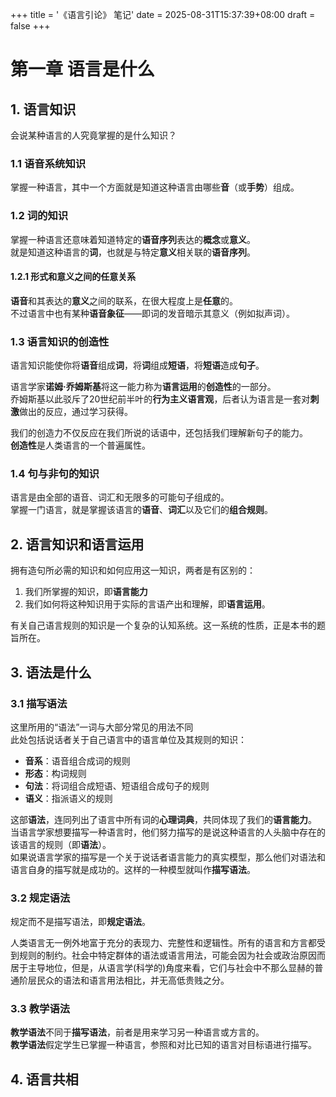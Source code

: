 +++
title = '《语言引论》 笔记'
date = 2025-08-31T15:37:39+08:00
draft = false
+++
# 第一章 语言是什么

## 1. 语言知识
会说某种语言的人究竟掌握的是什么知识？
### 1.1 语音系统知识
掌握一种语言，其中一个方面就是知道这种语言由哪些**音**（或**手势**）组成。
### 1.2 词的知识
掌握一种语言还意味着知道特定的**语音序列**表达的**概念**或**意义**。   
就是知道这种语言的**词**，也就是与特定**意义**相关联的**语音序列**。
#### 1.2.1 形式和意义之间的任意关系
**语音**和其表达的**意义**之间的联系，在很大程度上是**任意**的。   
不过语言中也有某种**语音象征**——即词的发音暗示其意义（例如拟声词）。
### 1.3 语言知识的创造性
语言知识能使你将**语音**组成**词**，将**词**组成**短语**，将**短语**造成**句子**。   

语言学家**诺姆·乔姆斯基**将这一能力称为**语言运用**的**创造性**的一部分。   
乔姆斯基以此驳斥了20世纪前半叶的**行为主义语言观**，后者认为语言是一套对**刺激**做出的反应，通过学习获得。   

我们的创造力不仅反应在我们所说的话语中，还包括我们理解新句子的能力。   
**创造性**是人类语言的一个普遍属性。
### 1.4 句与非句的知识
语言是由全部的语音、词汇和无限多的可能句子组成的。   
掌握一门语言，就是掌握该语言的**语音**、**词汇**以及它们的**组合规则**。
## 2. 语言知识和语言运用
拥有造句所必需的知识和如何应用这一知识，两者是有区别的：   
1. 我们所掌握的知识，即**语言能力**
2. 我们如何将这种知识用于实际的言语产出和理解，即**语言运用**。

有关自己语言规则的知识是一个复杂的认知系统。这一系统的性质，正是本书的题旨所在。
## 3. 语法是什么
### 3.1 描写语法
这里所用的“语法”一词与大部分常见的用法不同   
此处包括说话者关于自己语言中的语言单位及其规则的知识：
- **音系**：语音组合成词的规则
- **形态**：构词规则
- **句法**：将词组合成短语、短语组合成句子的规则
- **语义**：指派语义的规则

这部**语法**，连同列出了语言中所有词的**心理词典**，共同体现了我们的**语言能力**。    
当语言学家想要描写一种语言时，他们努力描写的是说这种语言的人头脑中存在的该语言的规则（即**语法**）。   
如果说语言学家的描写是一个关于说话者语言能力的真实模型，那么他们对语法和语言自身的描写就是成功的。这样的一种模型就叫作**描写语法**。   
### 3.2 规定语法
规定而不是描写语法，即**规定语法**。   

人类语言无一例外地富于充分的表现力、完整性和逻辑性。所有的语言和方言都受到规则的制约。社会中特定群体的语法或语言用法，可能会因为社会或政治原因而居于主导地位，但是，从语言学(科学的)角度来看，它们与社会中不那么显赫的普通阶层民众的语法和语言用法相比，并无高低贵贱之分。
### 3.3 教学语法
**教学语法**不同于**描写语法**，前者是用来学习另一种语言或方言的。   
**教学语法**假定学生已掌握一种语言，参照和对比已知的语言对目标语进行描写。
## 4. 语言共相
